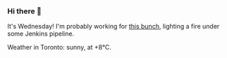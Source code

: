 ### Hi there :wave:

It's Wednesday! I'm probably working for [this bunch](https://github.com/kohofinancial), lighting a fire under some Jenkins pipeline.

Weather in Toronto: sunny, at +8°C.
